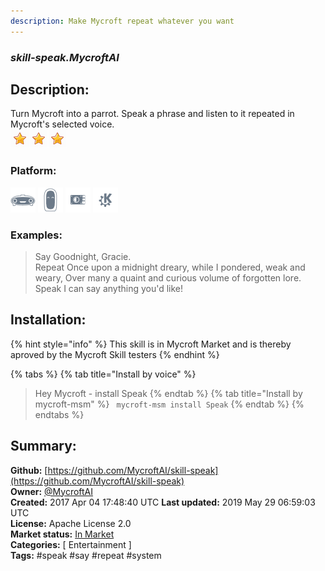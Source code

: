 ```yaml
---
description: Make Mycroft repeat whatever you want
---
```


### _skill-speak.MycroftAI_  
## Description:  
Turn Mycroft into a parrot.  Speak a phrase and listen to it repeated in Mycroft's selected voice.  
![](../.gitbook/assets/star.png)![](../.gitbook/assets/star.png)![](../.gitbook/assets/star.png)  
  
### Platform:  
 ![Mark I](../.gitbook/assets/mark-1-icon.png)  ![Mark II](../.gitbook/assets/mark-2-icon.png)  ![Picroft](../.gitbook/assets/picroft-icon.png)  ![plasmoid](../.gitbook/assets/kde.png)   
### Examples:  
> Say Goodnight, Gracie.  
> Repeat Once upon a midnight dreary, while I pondered, weak and weary, Over many a quaint and curious volume of forgotten lore.  
> Speak I can say anything you'd like!  
  
## Installation:  
{% hint style="info" %}
This skill is in Mycroft Market and is thereby aproved by the Mycroft Skill testers
{% endhint %}
    
{% tabs %}
{% tab title="Install by voice" %}
> Hey Mycroft - install Speak
{% endtab %}
  {% tab title="Install by mycroft-msm" %}
``` mycroft-msm install Speak```
{% endtab %}
  {% endtabs %}
    
## Summary:  
**Github:** [https://github.com/MycroftAI/skill-speak](https://github.com/MycroftAI/skill-speak)  
**Owner:** [@MycroftAI](https://github.com/MycroftAI)  
**Created:** 2017 Apr 04 17:48:40 UTC  **Last updated:** 2019 May 29 06:59:03 UTC  
**License:** Apache License 2.0  
**Market status:** [In Market](https://market.mycroft.ai/skill/mycroft-speak)  
**Categories:** [ Entertainment ]   
**Tags:** \#speak \#say \#repeat \#system   
